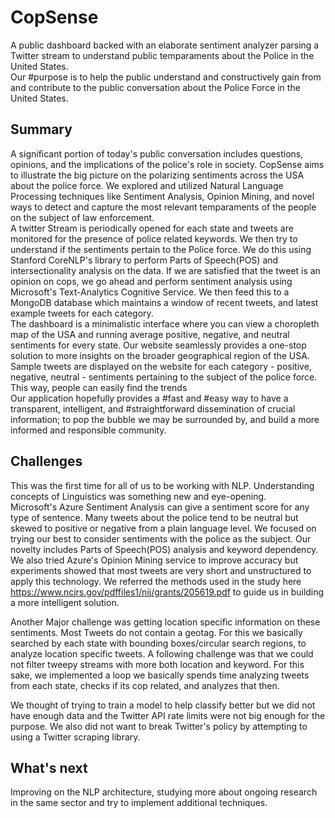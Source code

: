 # CopSense
A public dashboard backed with an elaborate sentiment analyzer parsing a Twitter stream to understand public temparaments about the Police in the United States. <br/>
Our #purpose is to help the public understand and constructively gain from and contribute to the public conversation about the Police Force in the United States. <br/>
## Summary
A significant portion of today's public conversation includes questions, opinions, and the implications of the police's role in society. CopSense aims to illustrate the big picture on the polarizing sentiments across the USA about the police force. We explored and utilized Natural Language Processing techniques like Sentiment Analysis, Opinion Mining, and novel ways to detect and capture the most relevant temparaments of the people on the subject of law enforcement. <br/>
A twitter Stream is periodically opened for each state and tweets are monitored for the presence of police related keywords. We then try to understand if the sentiments pertain to the Police force. We do this using Stanford CoreNLP's library to perform Parts of Speech(POS) and intersectionality analysis on the data. If we are satisfied that the tweet is an opinion on cops, we go ahead and perform sentiment analysis using Microsoft's Text-Analytics Cognitive Service. We then feed this to a MongoDB database which maintains a window of recent tweets, and latest example tweets for each category. <br/>
The dashboard is a minimalistic interface where you can view a choropleth map of the USA and running average positive, negative, and neutral sentiments for every state. 
Our website seamlessly provides a one-stop solution to more insights on the broader geographical region of the USA. Sample tweets are displayed on the website for each category - positive, negative, neutral - sentiments pertaining to the subject of the police force. This way, people can easily find the trends <br/>
 Our application hopefully provides a #fast and #easy way to have a transparent, intelligent, and #straightforward dissemination of crucial information; to pop the bubble we may be surrounded by, and build a more informed and responsible community. 

## Challenges
This was the first time for all of us to be working with NLP. Understanding concepts of Linguistics was something new and eye-opening. <br/>
Microsoft's Azure Sentiment Analysis can give a sentiment score for any type of sentence. Many tweets about the police tend to be neutral but skewed to positive or negative from a plain language level.  We focused on trying our best to consider sentiments with the police as the subject. Our novelty includes Parts of Speech(POS) analysis and keyword dependency. We also tried Azure's Opinion Mining service to improve accuracy but experiments showed that most tweets are very short and unstructured to apply this technology. We referred the methods used in the study here https://www.ncjrs.gov/pdffiles1/nij/grants/205619.pdf to guide us in building a more intelligent solution. <br/>

Another Major challenge was getting location specific information on these sentiments. Most Tweets do not contain a geotag. For this we basically searched by each state with bounding boxes/circular search regions, to analyze location specific tweets. A following challenge was that we could not filter tweepy streams with more both location and keyword. For this sake, we implemented a loop we basically spends time analyzing tweets from each state, checks if its cop related, and analyzes that then. <br/>

We thought of trying to train a model to help classify better but we did not have enough data and the Twitter API rate limits were not big enough for the purpose. We also did not want to break Twitter's policy by attempting to using a Twitter scraping library. 

## What's next
Improving on the NLP architecture, studying more about ongoing research in the same sector and try to implement additional techniques. 
